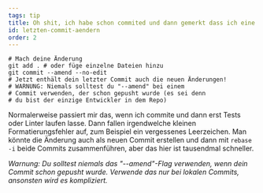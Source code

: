 ```yaml
---
tags: tip
title: Oh shit, ich habe schon commited und dann gemerkt dass ich eine kleine Änderung vergessen habe!
id: letzten-commit-aendern
order: 2
---
```


```git
# Mach deine Änderung
git add . # oder füge einzelne Dateien hinzu
git commit --amend --no-edit
# Jetzt enthält dein letzter Commit auch die neuen Änderungen!
# WARNUNG: Niemals solltest du "--amend" bei einem 
# Commit verwenden, der schon gepusht wurde (es sei denn
# du bist der einzige Entwickler in dem Repo)
```

Normalerweise passiert mir das, wenn ich commite und dann erst Tests oder Linter laufen lasse. Dann fallen irgendwelche kleinen Formatierungsfehler auf, zum Beispiel ein vergessenes Leerzeichen. Man könnte die Änderung auch als neuen Commit erstellen und dann mit <nobr>`rebase -i`</nobr> beide Commits zusammenführen, aber das hier ist tausendmal schneller.


*Warnung: Du solltest niemals das "--amend"-Flag verwenden, wenn dein Commit schon gepusht wurde. Verwende das nur bei lokalen Commits, ansonsten wird es kompliziert.*